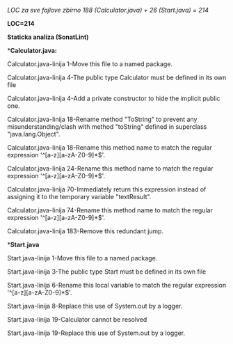 _LOC za sve fajlove zbirno 188 (Calculator.java) + 26 (Start.java) = 214_

**LOC=214**


**Staticka analiza (SonatLint)**

***Calculator.java:**

Calculator.java-linija 1-Move this file to a named package.

Calculator.java-linija 4-The public type Calculator must be defined in its own file

Calculator.java-linija 4-Add a private constructor to hide the implicit public one.

Calculator.java-linija 18-Rename method "ToString" to prevent any misunderstanding/clash with method "toString" defined in superclass "java.lang.Object".

Calculator.java-linija 18-Rename this method name to match the regular expression '^[a-z][a-zA-Z0-9]*$'.

Calculator.java-linija 24-Rename this method name to match the regular expression '^[a-z][a-zA-Z0-9]*$'.

Calculator.java-linija 70-Immediately return this expression instead of assigning it to the temporary variable "textResult".

Calculator.java-linija 74-Rename this method name to match the regular expression '^[a-z][a-zA-Z0-9]*$'.

Calculator.java-linija 183-Remove this redundant jump.

***Start.java**

Start.java-linija 1-Move this file to a named package.

Start.java-linija 3-The public type Start must be defined in its own file

Start.java-linija 6-Rename this local variable to match the regular expression '^[a-z][a-zA-Z0-9]*$'.

Start.java-linija 8-Replace this use of System.out by a logger.

Start.java-linija 19-Calculator cannot be resolved

Start.java-linija 19-Replace this use of System.out by a logger.

